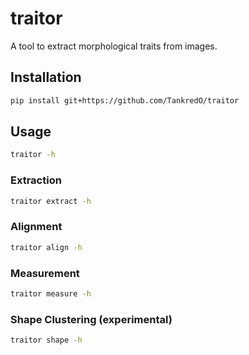 # traitor

A tool to extract morphological traits from images.

## Installation

```bash
pip install git+https://github.com/TankredO/traitor
```

## Usage

```bash
traitor -h
```

### Extraction

```bash
traitor extract -h
```

### Alignment

```bash
traitor align -h
```

### Measurement

```bash
traitor measure -h
```

### Shape Clustering (experimental)

```bash
traitor shape -h
```
